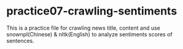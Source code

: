# practice07-crawling-sentiments

This is a practice file for crawling news title, content and use snownpl(Chinese) & nltk(English) to 
analyze sentiments scores of sentences.
